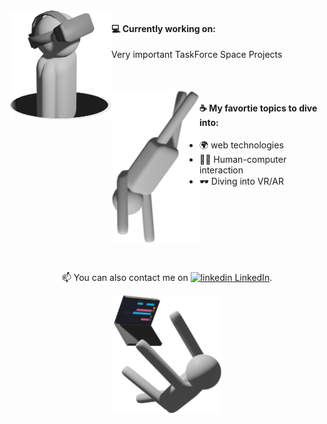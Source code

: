 <img alt="working on" align="left" src="https://raw.githubusercontent.com/svki0001/svki0001/main/img/vr.png">
<h4>💻 Currently working on:</h4>
<p>Very important TaskForce Space Projects</p>
<br>
<br>
<img alt="topics" align="left" src="https://raw.githubusercontent.com/svki0001/svki0001/main/img/fly.png">
<h4>☕ My favortie topics to dive into:</h4>
<ul>
  <li>🌍 web technologies</li>
  <li>👩‍💻 Human-computer interaction</li>
  <li>🕶 Diving into VR/AR</li>
</ul>
<br>
<br>
<br>
<br>
<br>
<br>
<p align="center">
  📫 You can also contact me on <a href="https://www.linkedin.com/in/sven-kirtz" rel="nofollow noreferrer">
    <img alt="linkedin" src="https://i.stack.imgur.com/gVE0j.png"> LinkedIn</a>.
</p>
<p align="center">
  <img src="https://raw.githubusercontent.com/svki0001/svki0001/main/img/fall.png">
</p>
